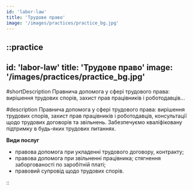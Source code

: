 ```yaml
---
id: 'labor-law'
title: 'Трудове право'
image: '/images/practices/practice_bg.jpg'
---
```

::practice
---
id: 'labor-law'
title: 'Трудове право'
image: '/images/practices/practice_bg.jpg'
---

#shortDescription
Правнича допомога у сфері трудового права: вирішення трудових спорів, захист прав працівників і роботодавців...

#description
Правнича допомога у сфері трудового права: вирішення трудових спорів, захист прав працівників і роботодавців, консультації щодо трудових договорів та звільнень. Забезпечуємо кваліфіковану підтримку в будь-яких трудових питаннях.

**Види послуг**
- правова допомога при укладенні трудового договору, контракту;
- правова допомога при звільненні працівника; стягнення заборгованості по заробітній платі;
- правовий супровід щодо трудових спорів.

::
